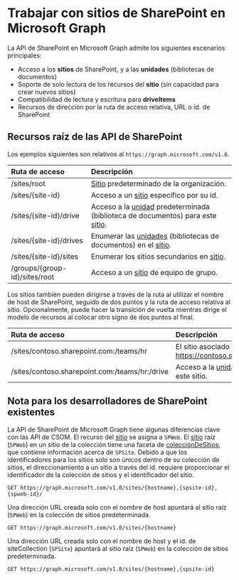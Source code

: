 # <a name="working-with-sharepoint-sites-in-microsoft-graph"></a>Trabajar con sitios de SharePoint en Microsoft Graph

La API de SharePoint en Microsoft Graph admite los siguientes escenarios principales:

* Acceso a los **sitios** de SharePoint, y a las **unidades** (bibliotecas de documentos)
* Soporte de solo lectura de los recursos del **sitio** (sin capacidad para crear nuevos sitios)
* Compatibilidad de lectura y escritura para **driveItems**
* Recursos de dirección por la ruta de acceso relativa, URL o id. de SharePoint

## <a name="sharepoint-api-root-resources"></a>Recursos raíz de las API de SharePoint

Los ejemplos siguientes son relativos al `https://graph.microsoft.com/v1.0`.

| Ruta de acceso                                   | Descripción
|:---------------------------------------|:------------------------------------
| /sites/root                            | [Sitio][] predeterminado de la organización.
| /sites/{site-id}                       | Acceso a un [sitio][] específico por su id.
| /sites/{site-id}/drive                 | Acceso a la [unidad](drive.md) predeterminada (biblioteca de documentos) para este [sitio][].
| /sites/{site-id}/drives                | Enumerar las [unidades](drive.md) (bibliotecas de documentos) en el [sitio][].
| /sites/{site-id}/sites                 | Enumerar los sitios secundarios en [sitio][].
| /groups/{group-id}/sites/root          | Acceso a un [sitio][] de equipo de grupo.

Los sitios también pueden dirigirse a través de la ruta al utilizar el nombre de host de SharePoint, seguido de dos puntos y la ruta de acceso relativa al sitio. Opcionalmente, puede hacer la transición de vuelta mientras dirige el modelo de recursos al colocar otro signo de dos puntos al final.

| Ruta de acceso                                           | Descripción
|:-----------------------------------------------|:-----------------------------------
| /sites/contoso.sharepoint.com:/teams/hr        | El sitio asociado con https://contoso.sharepoint.com/teams/hr
| /sites/contoso.sharepoint.com:/teams/hr:/drive | Acceso a la [unidad](drive.md) predeterminada para este sitio.

## <a name="note-for-existing-sharepoint-developers"></a>Nota para los desarrolladores de SharePoint existentes

La API de SharePoint de Microsoft Graph tiene algunas diferencias clave con las API de CSOM. El recurso del [sitio][] se asigna a `SPWeb`. El [sitio][] raíz (`SPWeb`) en un sitio de la colección tiene una faceta de [colecciónDeSitios](sitecollection.md), que contiene información acerca de `SPSite`. Debido a que los identificadores para los sitios solo son únicos dentro de su colección de sitios, el direccionamiento a un sitio a través del id. requiere proporcionar el identificador de la colección de sitios y el identificador del sitio.

```http
GET https://graph.microsoft.com/v1.0/sites/{hostname},{spsite-id},{spweb-id}/
```
Una dirección URL creada solo con el nombre de host apuntará al sitio raíz (`SPWeb`) en la colección de sitios predeterminada.

```http
GET https://graph.microsoft.com/v1.0/sites/{hostname}
```

Una dirección URL creada solo con el nombre de host y el id. de siteCollection (`SPSite`) apuntará al sitio raíz (`SPWeb`) en la colección de sitios predeterminada.

```http
GET https://graph.microsoft.com/v1.0/sites/{hostname},{spsite-id}
```

[sitio]: site.md
[drive]: drive.md
[siteCollection]: siteCollection.md

<!-- {
  "type": "#page.annotation",
  "description": "Getting started programming with the SharePoint API",
  "keywords": "getting started sharepoint rest api programming C# ios android rest http",
  "section": "documentation",
  "tocPath": "Getting Started",
  "tocIndex": -100
} -->
